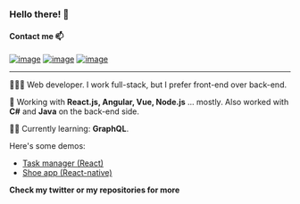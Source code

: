 ### Hello there! 👋

<!-- icons  -->

#### Contact me 📫

[![image](https://gist.githubusercontent.com/radualex/049ed128dde3652f0ecea8726887a2f6/raw/873c95fa61c3e31dfd4cf1e2fc159b0d82f52dba/icons8-gmail.svg)](mailto:radu.stoica1994@gmail.com)
[![image](https://gist.githubusercontent.com/radualex/41284d44de5d3feac79aa446a633cc20/raw/31a8b9f425fbbe2d2ff8f19a287d2d6a6a69c6b0/icons8-linkedin.svg)](https://www.linkedin.com/in/rastoica)
[![image](https://gist.githubusercontent.com/radualex/51de7bfd86b262fec6509eecdafa5a90/raw/3b837e609b3cc263d396cbd78bedab38f930a509/icons8-twitter.svg)](https://www.twitter.com/iamradualex)

---

👨🏻‍💻 Web developer. I work full-stack, but I prefer front-end over back-end.

💼 Working with __React.js, Angular, Vue, Node.js__ ... mostly. Also worked with __C#__ and __Java__ on the back-end side.

🙇‍♂️ Currently learning: __GraphQL__.

Here's some demos:
* [Task manager (React)](https://taskmanager-radu.netlify.app/)
* [Shoe app (React-native)](https://inspiring-kilby-1b40df.netlify.app/)

__Check my twitter or my repositories for more__

<!--
**radualex/radualex** is a ✨ _special_ ✨ repository because its `README.md` (this file) appears on your GitHub profile.

Here are some ideas to get you started:

- 🔭 I’m currently working on ...
- 🌱 I’m currently learning ...
- 👯 I’m looking to collaborate on ...
- 🤔 I’m looking for help with ...
- 💬 Ask me about ...
- 📫 How to reach me: ...
- 😄 Pronouns: ...
- ⚡ Fun fact: ...
-->
